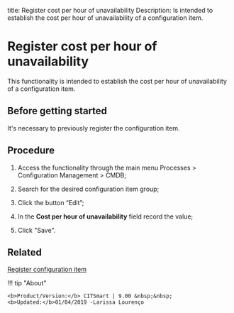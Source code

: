 title: Register cost per hour of unavailability
Description: Is intended to establish the cost per hour of unavailability of a configuration item.
# Register cost per hour of unavailability

This functionality is intended to establish the cost per hour of unavailability of a configuration item.

Before getting started
--------------------------

It's necessary to previously register the configuration item.

Procedure
-------------

1.  Access the functionality through the main menu Processes \> Configuration
    Management \> CMDB;

2.  Search for the desired configuration item group;

3.  Click the button “Edit”;

4.  In the **Cost per hour of unavailability** field record the value;

5.  Click "Save".

Related
-----------

[Register configuration item](/en-us/citsmart-platform-9/processes/configuration/use/register-CI.html)

!!! tip "About"

    <b>Product/Version:</b> CITSmart | 9.00 &nbsp;&nbsp;
    <b>Updated:</b>01/04/2019 -Larissa Lourenço

